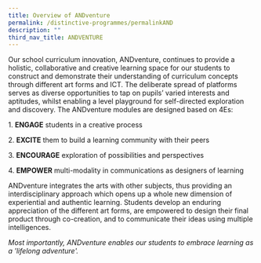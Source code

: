 ```yaml
---
title: Overview of ANDventure
permalink: /distinctive-programmes/permalinkAND
description: ""
third_nav_title: ANDVENTURE
---
```

<div>
<p>Our school curriculum innovation, ANDventure, continues to provide a holistic, collaborative and creative learning space for our students to construct and demonstrate their understanding of curriculum concepts through different art forms and ICT. The deliberate spread of platforms serves as diverse opportunities to tap on pupils&rsquo; varied interests and aptitudes, whilst enabling a level playground for self-directed exploration and discovery. The ANDventure modules are designed based on 4Es:</p>
<p>1. <strong>ENGAGE</strong>&nbsp;students in a creative process</p>
<p>2. <strong>EXCITE</strong>&nbsp;them to build a learning community with their peers</p>
<p>3. <strong>ENCOURAGE</strong>&nbsp;exploration of possibilities and perspectives</p>
<p>4. <strong>EMPOWER</strong>&nbsp;multi-modality in communications as designers of learning</p>
<p>ANDventure integrates the arts with other subjects, thus providing an interdisciplinary approach which opens up a whole new dimension of experiential and authentic learning. Students develop an enduring appreciation of the different art forms, are empowered to design their final product through co-creation, and to communicate their ideas using multiple intelligences.</p>
<em>Most importantly, ANDventure enables our students to embrace learning as a 'lifelong adventure'.</em></div>